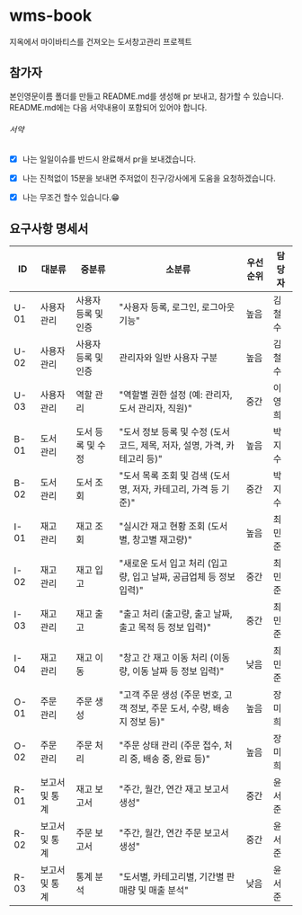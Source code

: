 # wms-book
지옥에서 마이바티스를 건져오는 도서창고관리 프로젝트

## 참가자
본인영문이름 폴더를 만들고 README.md를 생성해 pr 보내고, 참가할 수 있습니다.
README.md에는 다음 서약내용이 포함되어 있어야 합니다.

###### 서약
- [x] 나는 일일이슈를 반드시 완료해서 pr을 보내겠습니다.
- [x] 나는 진척없이 15분을 보내면 주저없이 친구/강사에게 도움을 요청하겠습니다.
- [x] 나는 무조건 할수 있습니다.😁


## 요구사항 명세서
|ID|대분류|중분류|소분류|우선순위|담당자|
|---|---|---|---|---|---|
|U-01|사용자 관리|사용자 등록 및 인증|"사용자 등록, 로그인, 로그아웃 기능"|높음|김철수|
|U-02|사용자 관리|사용자 등록 및 인증|관리자와 일반 사용자 구분|높음|김철수|
|U-03|사용자 관리|역할 관리|"역할별 권한 설정 (예: 관리자, 도서 관리자, 직원)"|중간|이영희|
|B-01|도서 관리|도서 등록 및 수정|"도서 정보 등록 및 수정 (도서 코드, 제목, 저자, 설명, 가격, 카테고리 등)"|높음|박지수|
|B-02|도서 관리|도서 조회|"도서 목록 조회 및 검색 (도서명, 저자, 카테고리, 가격 등 기준)"|중간|박지수|
|I-01|재고 관리|재고 조회|"실시간 재고 현황 조회 (도서별, 창고별 재고량)"|높음|최민준|
|I-02|재고 관리|재고 입고|"새로운 도서 입고 처리 (입고량, 입고 날짜, 공급업체 등 정보 입력)"|중간|최민준|
|I-03|재고 관리|재고 출고|"출고 처리 (출고량, 출고 날짜, 출고 목적 등 정보 입력)"|중간|최민준|
|I-04|재고 관리|재고 이동|"창고 간 재고 이동 처리 (이동량, 이동 날짜 등 정보 입력)"|낮음|최민준|
|O-01|주문 관리|주문 생성|"고객 주문 생성 (주문 번호, 고객 정보, 주문 도서, 수량, 배송지 정보 등)"|높음|장미희|
|O-02|주문 관리|주문 처리|"주문 상태 관리 (주문 접수, 처리 중, 배송 중, 완료 등)"|높음|장미희|
|R-01|보고서 및 통계|재고 보고서|"주간, 월간, 연간 재고 보고서 생성"|중간|윤서준|
|R-02|보고서 및 통계|주문 보고서|"주간, 월간, 연간 주문 보고서 생성"|중간|윤서준|
|R-03|보고서 및 통계|통계 분석|"도서별, 카테고리별, 기간별 판매량 및 매출 분석"|낮음|윤서준|